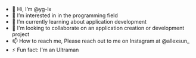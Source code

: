 - 👋 Hi, I’m @yg-lx
- 👀 I’m interested in in the programming field
- 🌱 I’m currently learning about application development
- 💞️ I'm looking to collaborate on an application creation or development project
- 📫 How to reach me, Please reach out to me on Instagram at @allexsun_
- ⚡ Fun fact: I'm an Ultraman

<!---
yg-lx/yg-lx is a ✨ special ✨ repository because its `README.md` (this file) appears on your GitHub profile.
You can click the Preview link to take a look at your changes.
--->
